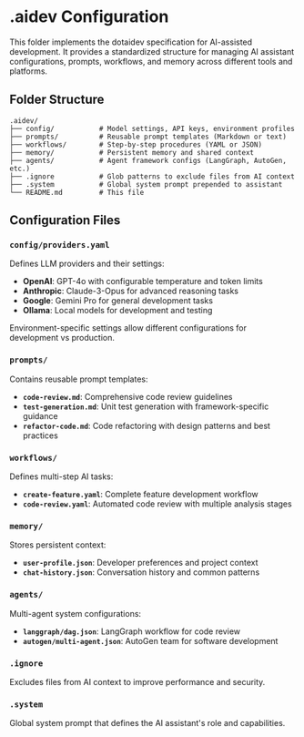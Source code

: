 # .aidev Configuration

This folder implements the dotaidev specification for AI-assisted development. It provides a standardized structure for managing AI assistant configurations, prompts, workflows, and memory across different tools and platforms.

## Folder Structure

```
.aidev/
├── config/           # Model settings, API keys, environment profiles
├── prompts/          # Reusable prompt templates (Markdown or text)
├── workflows/        # Step-by-step procedures (YAML or JSON)
├── memory/           # Persistent memory and shared context
├── agents/           # Agent framework configs (LangGraph, AutoGen, etc.)
├── .ignore           # Glob patterns to exclude files from AI context
├── .system           # Global system prompt prepended to assistant
└── README.md         # This file
```

## Configuration Files

### `config/providers.yaml`
Defines LLM providers and their settings:
- **OpenAI**: GPT-4o with configurable temperature and token limits
- **Anthropic**: Claude-3-Opus for advanced reasoning tasks
- **Google**: Gemini Pro for general development tasks
- **Ollama**: Local models for development and testing

Environment-specific settings allow different configurations for development vs production.

### `prompts/`
Contains reusable prompt templates:
- **`code-review.md`**: Comprehensive code review guidelines
- **`test-generation.md`**: Unit test generation with framework-specific guidance
- **`refactor-code.md`**: Code refactoring with design patterns and best practices

### `workflows/`
Defines multi-step AI tasks:
- **`create-feature.yaml`**: Complete feature development workflow
- **`code-review.yaml`**: Automated code review with multiple analysis stages

### `memory/`
Stores persistent context:
- **`user-profile.json`**: Developer preferences and project context
- **`chat-history.json`**: Conversation history and common patterns

### `agents/`
Multi-agent system configurations:
- **`langgraph/dag.json`**: LangGraph workflow for code review
- **`autogen/multi-agent.json`**: AutoGen team for software development

### `.ignore`
Excludes files from AI context to improve performance and security.

### `.system`
Global system prompt that defines the AI assistant's role and capabilities.